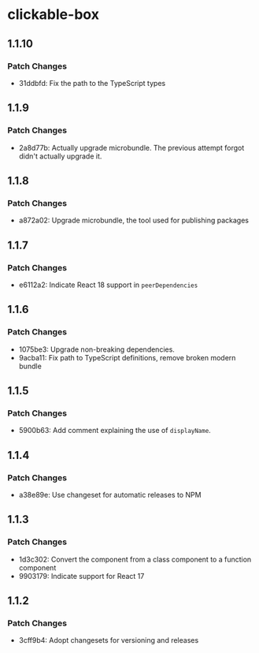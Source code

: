 # clickable-box

## 1.1.10

### Patch Changes

- 31ddbfd: Fix the path to the TypeScript types

## 1.1.9

### Patch Changes

- 2a8d77b: Actually upgrade microbundle. The previous attempt forgot didn't actually upgrade it.

## 1.1.8

### Patch Changes

- a872a02: Upgrade microbundle, the tool used for publishing packages

## 1.1.7

### Patch Changes

- e6112a2: Indicate React 18 support in `peerDependencies`

## 1.1.6

### Patch Changes

- 1075be3: Upgrade non-breaking dependencies.
- 9acba11: Fix path to TypeScript definitions, remove broken modern bundle

## 1.1.5

### Patch Changes

- 5900b63: Add comment explaining the use of `displayName`.

## 1.1.4

### Patch Changes

- a38e89e: Use changeset for automatic releases to NPM

## 1.1.3

### Patch Changes

- 1d3c302: Convert the component from a class component to a function component
- 9903179: Indicate support for React 17

## 1.1.2

### Patch Changes

- 3cff9b4: Adopt changesets for versioning and releases
